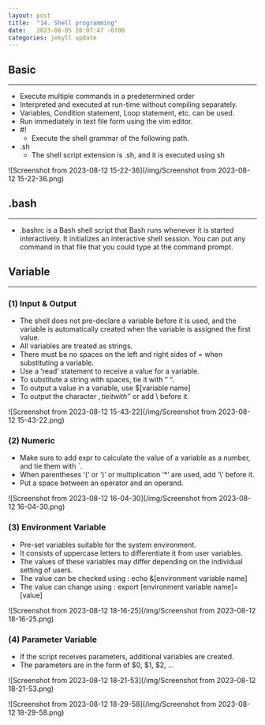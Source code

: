 ```yaml
---
layout: post
title:  "14. Shell programming"
date:   2023-08-05 20:07:47 -0700
categories: jekyll update
---
```


## Basic
---   
- Execute multiple commands in a predetermined order
- Interpreted and executed at run-time without compiling separately.
- Variables, Condition statement, Loop statement, etc. can be used.
- Run immediately in text file form using the vim editor.
- #! 
  - Execute the shell grammar of the following path.
- .sh
  - The shell script extension is .sh, and it is executed using sh


![Screenshot from 2023-08-12 15-22-36](/img/Screenshot from 2023-08-12 15-22-36.png)



## .bash
---   
- .bashrc is a Bash shell script that Bash runs whenever it is started interactively. It initializes an interactive shell session. You can put any command in that file that you could type at the command prompt.


## Variable
---
### (1) Input & Output
   - The shell does not pre-declare a variable before it is used, and the variable is automatically created when the variable is assigned the first value.
   - All variables are treated as strings.
   - There must be no spaces on the left and right sides of = when substituting a variable.
   - Use a ‘read’ statement to receive a value for a variable.
   - To substitute a string with spaces, tie it with “ “.
   - To output a value in a variable, use $[variable name]
   - To output the character $, tie it with ‘$’ or add \ before it.
      
![Screenshot from 2023-08-12 15-43-22](/img/Screenshot from 2023-08-12 15-43-22.png)

### (2) Numeric
   - Make sure to add expr to calculate the value of a variable as a number, and tie them with `.
   - When parentheses ‘(‘ or ‘)’ or multiplication ‘*’ are used, add ‘\’ before it.
   - Put a space between an operator and an operand.

![Screenshot from 2023-08-12 16-04-30](/img/Screenshot from 2023-08-12 16-04-30.png)

### (3) Environment Variable
   - Pre-set variables suitable for the system environment.
   - It consists of uppercase letters to differentiate it from user variables.
   - The values of these variables may differ depending on the individual setting of users.
   - The value can be checked using : echo &[environment variable name]
   - The value can change using : export [environment variable name]=[value]

![Screenshot from 2023-08-12 18-16-25](/img/Screenshot from 2023-08-12 18-16-25.png)

### (4) Parameter Variable
   - If the script receives parameters, additional variables are created.
   - The parameters are in the form of $0, $1, $2, …

![Screenshot from 2023-08-12 18-21-53](/img/Screenshot from 2023-08-12 18-21-53.png)

![Screenshot from 2023-08-12 18-29-58](/img/Screenshot from 2023-08-12 18-29-58.png)
